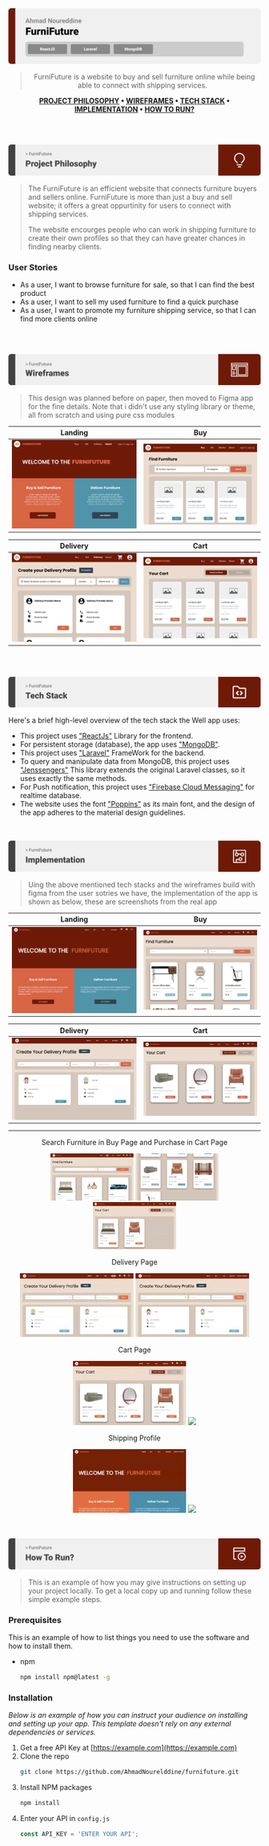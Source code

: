 <img src="./readme/title1.svg"/>

<div align="center">

>FurniFuture is a website to buy and sell furniture online while being able to connect with shipping services.  

**[PROJECT PHILOSOPHY](https://github.com/julescript/well_app#-project-philosophy) • [WIREFRAMES](https://github.com/julescript/well_app#-wireframes) • [TECH STACK](https://github.com/julescript/well_app#-tech-stack) • [IMPLEMENTATION](https://github.com/julescript/well_app#-impplementation) • [HOW TO RUN?](https://github.com/julescript/well_app#-how-to-run)**

</div>

<br><br>


<img src="./readme/title2.svg"/>

> The FurniFuture is an efficient website that connects furniture buyers and sellers online. FurniFuture is more than just a buy and sell website; it offers a great oppurtinity for users to connect with shipping services.
> 
> The website encourges people who can work in shipping furniture to create their own profiles so that they can have greater chances in finding nearby clients.

### User Stories
- As a user, I want to browse furniture for sale, so that I can find the best product
- As a user, I want to sell my used furniture to find a quick purchase
- As a user, I want to promote my furniture shipping service, so that I can find more clients online

<br><br>

<img src="./readme/title3.svg"/>

> This design was planned before on paper, then moved to Figma app for the fine details.
Note that i didn't use any styling library or theme, all from scratch and using pure css modules

| Landing  | Buy  |
| -----------------| -----|
| ![Landing](./readme/pages-figma/figma-about-page.png) | ![Buy](./readme/pages-figma/buy-page-figma.png) |

| Delivery  | Cart  |
| -----------------| -----|
| ![Delivery](./readme/pages-figma/delivery-page-figma.png) | ![Cart](./readme/pages-figma/cart-page-figma.png) |


<br><br>

<img src="./readme/title4.svg"/>

Here's a brief high-level overview of the tech stack the Well app uses:

- This project uses ["ReactJs"](https://reactjs.org/) Library for the frontend.
- For persistent storage (database), the app uses ["MongoDB"](https://www.mongodb.com/).
- This project uses ["Laravel"](https://laravel.com/) FrameWork for the backend.
- To query and manipulate data from MongoDB, this project uses ["Jenssengers"](https://jenssegers.com/) This library extends the original Laravel classes, so it uses exactly the same methods.
- For Push notification, this project uses ["Firebase Cloud Messaging"](http://firebase.google.com/) for realtime database.                
- The website uses the font ["Poppins"](https://fonts.google.com/specimen/Poppins) as its main font, and the design of the app adheres to the material design guidelines.



<br><br>
<img src="./readme/title5.svg"/>

> Uing the above mentioned tech stacks and the wireframes build with figma from the user sotries we have, the implementation of the app is shown as below, these are screenshots from the real app


| Landing  | Buy  |
| -----------------| -----|
| ![Landing](./readme/pages/About-page.png) | ![Buy](./readme/pages/buy-page.png) |

| Delivery  | Cart  |
| -----------------| -----|
| ![Delivery](./readme/pages/delivery-page.png) | ![Cart](./readme/pages/cart-page.png) |




<hr/>



<div align="center">

  <p>Search Furniture in Buy Page and Purchase in Cart Page</p>
  <img src="./readme/pages-gif/buy-page-gif.gif" width="33%"/>
  <img src="./readme/pages-gif/open-furniture-modal.gif" width="33%"/>
  <img src="./readme/pages-gif/purchase-gif.gif" width="33%"/>
 
  <p>Delivery Page</p>
  <img src="./readme/pages-gif/delivery-page-gif.gif" width="45%"/>
  <img src="./readme/pages-gif/click-create-delivery-profile.gif"  width="45%"/>
  
  <p>Cart Page</p>
  <img src="./readme/pages-gif/cart-gif-gif.gif"  width="45%"/>
  <img src="./readme/pages-gif/navigate-cart-gif.gif"  width="45%"/>
   
  <p>Shipping Profile</p>
  <img src="./readme/pages-gif/create-shipping-profile-gif.gif"  width="45%"/>
  <img src="./readme/pages-gif/shipping-profile-gif.gif"  width="45%"/>

</div>

<br><br>
<img src="./readme/title6.svg"/>

> This is an example of how you may give instructions on setting up your project locally.
To get a local copy up and running follow these simple example steps.

### Prerequisites

This is an example of how to list things you need to use the software and how to install them.
* npm
  ```sh
  npm install npm@latest -g
  ```

### Installation

_Below is an example of how you can instruct your audience on installing and setting up your app. This template doesn't rely on any external dependencies or services._

1. Get a free API Key at [https://example.com](https://example.com)
2. Clone the repo
   ```sh
   git clone https://github.com/AhmadNourelddine/furnifuture.git
   ```
3. Install NPM packages
   ```sh
   npm install
   ```
4. Enter your API in `config.js`
   ```js
   const API_KEY = 'ENTER YOUR API';
   ```

